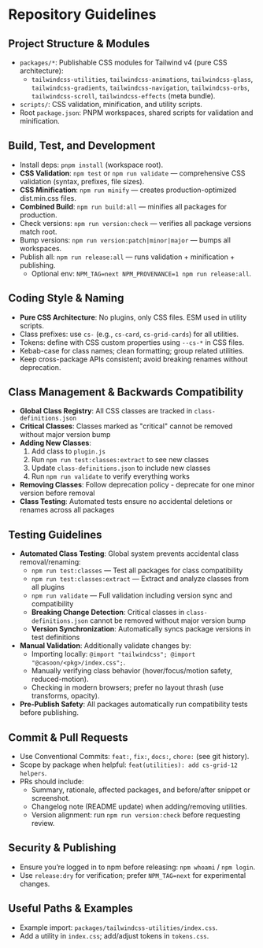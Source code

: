 # Repository Guidelines

## Project Structure & Modules
- `packages/*`: Publishable CSS modules for Tailwind v4 (pure CSS architecture):
  - `tailwindcss-utilities`, `tailwindcss-animations`, `tailwindcss-glass`, `tailwindcss-gradients`, `tailwindcss-navigation`, `tailwindcss-orbs`, `tailwindcss-scroll`, `tailwindcss-effects` (meta bundle).
- `scripts/`: CSS validation, minification, and utility scripts.
- Root `package.json`: PNPM workspaces, shared scripts for validation and minification.

## Build, Test, and Development
- Install deps: `pnpm install` (workspace root).
- **CSS Validation**: `npm test` or `npm run validate` — comprehensive CSS validation (syntax, prefixes, file sizes).
- **CSS Minification**: `npm run minify` — creates production-optimized dist.min.css files.
- **Combined Build**: `npm run build:all` — minifies all packages for production.
- Check versions: `npm run version:check` — verifies all package versions match root.
- Bump versions: `npm run version:patch|minor|major` — bumps all workspaces.
- Publish all: `npm run release:all` — runs validation + minification + publishing.
  - Optional env: `NPM_TAG=next NPM_PROVENANCE=1 npm run release:all`.

## Coding Style & Naming
- **Pure CSS Architecture**: No plugins, only CSS files. ESM used in utility scripts.
- Class prefixes: use `cs-` (e.g., `cs-card`, `cs-grid-cards`) for all utilities.
- Tokens: define with CSS custom properties using `--cs-*` in CSS files.
- Kebab-case for class names; clean formatting; group related utilities.
- Keep cross-package APIs consistent; avoid breaking renames without deprecation.

## Class Management & Backwards Compatibility
- **Global Class Registry**: All CSS classes are tracked in `class-definitions.json`
- **Critical Classes**: Classes marked as "critical" cannot be removed without major version bump
- **Adding New Classes**: 
  1. Add class to `plugin.js`
  2. Run `npm run test:classes:extract` to see new classes
  3. Update `class-definitions.json` to include new classes
  4. Run `npm run validate` to verify everything works
- **Removing Classes**: Follow deprecation policy - deprecate for one minor version before removal
- **Class Testing**: Automated tests ensure no accidental deletions or renames across all packages

## Testing Guidelines
- **Automated Class Testing**: Global system prevents accidental class removal/renaming:
  - `npm run test:classes` — Test all packages for class compatibility
  - `npm run test:classes:extract` — Extract and analyze classes from all plugins
  - `npm run validate` — Full validation including version sync and compatibility
  - **Breaking Change Detection**: Critical classes in `class-definitions.json` cannot be removed without major version bump
  - **Version Synchronization**: Automatically syncs package versions in test definitions
- **Manual Validation**: Additionally validate changes by:
  - Importing locally: `@import "tailwindcss"; @import "@casoon/<pkg>/index.css";`.
  - Manually verifying class behavior (hover/focus/motion safety, reduced-motion).
  - Checking in modern browsers; prefer no layout thrash (use transforms, opacity).
- **Pre-Publish Safety**: All packages automatically run compatibility tests before publishing.

## Commit & Pull Requests
- Use Conventional Commits: `feat:`, `fix:`, `docs:`, `chore:` (see git history).
- Scope by package when helpful: `feat(utilities): add cs-grid-12 helpers`.
- PRs should include:
  - Summary, rationale, affected packages, and before/after snippet or screenshot.
  - Changelog note (README update) when adding/removing utilities.
  - Version alignment: run `npm run version:check` before requesting review.

## Security & Publishing
- Ensure you’re logged in to npm before releasing: `npm whoami` / `npm login`.
- Use `release:dry` for verification; prefer `NPM_TAG=next` for experimental changes.

## Useful Paths & Examples
- Example import: `packages/tailwindcss-utilities/index.css`.
- Add a utility in `index.css`; add/adjust tokens in `tokens.css`.
